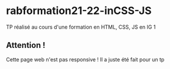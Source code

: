 # rabformation21-22-inCSS-JS
TP réalisé au cours d'une formation en HTML, CSS, JS en IG 1
## Attention !
Cette page web n'est pas responsive ! Il a juste été fait pour un tp
